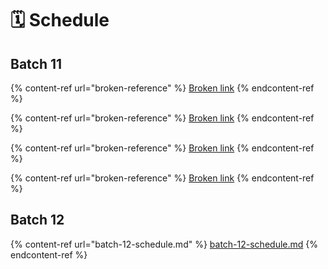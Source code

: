 # 🗓 Schedule

## Batch 11

{% content-ref url="broken-reference" %}
[Broken link](broken-reference)
{% endcontent-ref %}

{% content-ref url="broken-reference" %}
[Broken link](broken-reference)
{% endcontent-ref %}

{% content-ref url="broken-reference" %}
[Broken link](broken-reference)
{% endcontent-ref %}

{% content-ref url="broken-reference" %}
[Broken link](broken-reference)
{% endcontent-ref %}

## Batch 12

{% content-ref url="batch-12-schedule.md" %}
[batch-12-schedule.md](batch-12-schedule.md)
{% endcontent-ref %}
